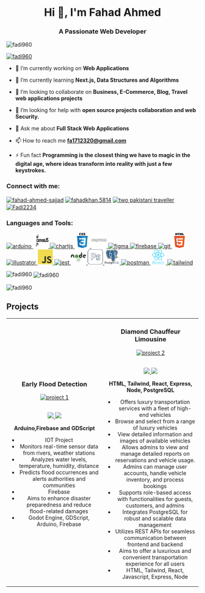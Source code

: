 <h1 align="center">Hi 👋, I'm Fahad Ahmed</h1>
<h3 align="center">A Passionate Web Developer</h3>

<p align="left"> <img src="https://komarev.com/ghpvc/?username=fadi960&label=Profile%20views&color=0e75b6&style=flat" alt="fadi960" /> </p>

<p align="left"> <a href="https://github.com/ryo-ma/github-profile-trophy"><img src="https://github-profile-trophy.vercel.app/?username=fadi960" alt="fadi960" /></a> </p>

- 🔭 I’m currently working on **Web Applications**

- 🌱 I’m currently learning **Next.js, Data Structures and Algorithms**

- 👯 I’m looking to collaborate on **Business, E-Commerce, Blog, Travel web applications projects**

- 🤝 I’m looking for help with **open source projects collaboration and web Security.**

- 💬 Ask me about **Full Stack Web Applications**

- 📫 How to reach me **fa1712320@gmail.com**

- ⚡ Fun fact **Programming is the closest thing we have to magic in the digital age, where ideas transform into reality with just a few keystrokes.**

<h3 align="left">Connect with me:</h3>
<p align="left">
<a href="https://linkedin.com/in/fahad-ahmed-sajjad" target="blank"><img align="center" src="https://raw.githubusercontent.com/rahuldkjain/github-profile-readme-generator/master/src/images/icons/Social/linked-in-alt.svg" alt="fahad-ahmed-sajjad" height="30" width="40" /></a>
<a href="https://instagram.com/fahad.khan5814" target="blank"><img align="center" src="https://raw.githubusercontent.com/rahuldkjain/github-profile-readme-generator/master/src/images/icons/Social/instagram.svg" alt="fahadkhan.5814" height="30" width="40" /></a>
<a href="https://www.youtube.com/@twopakistanitravellers2268" target="blank"><img align="center" src="https://raw.githubusercontent.com/rahuldkjain/github-profile-readme-generator/master/src/images/icons/Social/youtube.svg" alt="two pakistani traveller" height="30" width="40" /></a>
<a href="https://discord.gg/Fadi2234" target="blank"><img align="center" src="https://raw.githubusercontent.com/rahuldkjain/github-profile-readme-generator/master/src/images/icons/Social/discord.svg" alt="Fadi2234" height="30" width="40" /></a>
</p>

<h3 align="left">Languages and Tools:</h3>
<p align="left"> <a href="https://www.arduino.cc/" target="_blank" rel="noreferrer"> <img src="https://cdn.worldvectorlogo.com/logos/arduino-1.svg" alt="arduino" width="40" height="40"/> </a> <a href="https://canvasjs.com" target="_blank" rel="noreferrer"> <img src="https://raw.githubusercontent.com/Hardik0307/Hardik0307/master/assets/canvasjs-charts.svg" alt="canvasjs" width="40" height="40"/> </a> <a href="https://www.chartjs.org" target="_blank" rel="noreferrer"> <img src="https://www.chartjs.org/media/logo-title.svg" alt="chartjs" width="40" height="40"/> </a> <a href="https://www.w3schools.com/css/" target="_blank" rel="noreferrer"> <img src="https://raw.githubusercontent.com/devicons/devicon/master/icons/css3/css3-original-wordmark.svg" alt="css3" width="40" height="40"/> </a> <a href="https://expressjs.com" target="_blank" rel="noreferrer"> <img src="https://raw.githubusercontent.com/devicons/devicon/master/icons/express/express-original-wordmark.svg" alt="express" width="40" height="40"/> </a> <a href="https://www.figma.com/" target="_blank" rel="noreferrer"> <img src="https://www.vectorlogo.zone/logos/figma/figma-icon.svg" alt="figma" width="40" height="40"/> </a> <a href="https://firebase.google.com/" target="_blank" rel="noreferrer"> <img src="https://www.vectorlogo.zone/logos/firebase/firebase-icon.svg" alt="firebase" width="40" height="40"/> </a> <a href="https://git-scm.com/" target="_blank" rel="noreferrer"> <img src="https://www.vectorlogo.zone/logos/git-scm/git-scm-icon.svg" alt="git" width="40" height="40"/> </a> <a href="https://www.w3.org/html/" target="_blank" rel="noreferrer"> <img src="https://raw.githubusercontent.com/devicons/devicon/master/icons/html5/html5-original-wordmark.svg" alt="html5" width="40" height="40"/> </a> <a href="https://www.adobe.com/in/products/illustrator.html" target="_blank" rel="noreferrer"> <img src="https://www.vectorlogo.zone/logos/adobe_illustrator/adobe_illustrator-icon.svg" alt="illustrator" width="40" height="40"/> </a> <a href="https://developer.mozilla.org/en-US/docs/Web/JavaScript" target="_blank" rel="noreferrer"> <img src="https://raw.githubusercontent.com/devicons/devicon/master/icons/javascript/javascript-original.svg" alt="javascript" width="40" height="40"/> </a> <a href="https://jestjs.io" target="_blank" rel="noreferrer"> <img src="https://www.vectorlogo.zone/logos/jestjsio/jestjsio-icon.svg" alt="jest" width="40" height="40"/> </a> <a href="https://nodejs.org" target="_blank" rel="noreferrer"> <img src="https://raw.githubusercontent.com/devicons/devicon/master/icons/nodejs/nodejs-original-wordmark.svg" alt="nodejs" width="40" height="40"/> </a> <a href="https://www.photoshop.com/en" target="_blank" rel="noreferrer"> <img src="https://raw.githubusercontent.com/devicons/devicon/master/icons/photoshop/photoshop-line.svg" alt="photoshop" width="40" height="40"/> </a> <a href="https://www.postgresql.org" target="_blank" rel="noreferrer"> <img src="https://raw.githubusercontent.com/devicons/devicon/master/icons/postgresql/postgresql-original-wordmark.svg" alt="postgresql" width="40" height="40"/> </a> <a href="https://postman.com" target="_blank" rel="noreferrer"> <img src="https://www.vectorlogo.zone/logos/getpostman/getpostman-icon.svg" alt="postman" width="40" height="40"/> </a> <a href="https://reactjs.org/" target="_blank" rel="noreferrer"> <img src="https://raw.githubusercontent.com/devicons/devicon/master/icons/react/react-original-wordmark.svg" alt="react" width="40" height="40"/> </a> <a href="https://tailwindcss.com/" target="_blank" rel="noreferrer"> <img src="https://www.vectorlogo.zone/logos/tailwindcss/tailwindcss-icon.svg" alt="tailwind" width="40" height="40"/> </a> </p>

<p><img align="left" src="https://github-readme-stats.vercel.app/api/top-langs?username=fadi960&show_icons=true&locale=en&layout=compact" alt="fadi960" /></p>

<p>&nbsp;<img align="center" src="https://github-readme-stats.vercel.app/api?username=fadi960&show_icons=true&locale=en" alt="fadi960" /></p>

<p><img align="center" src="https://github-readme-streak-stats.herokuapp.com/?user=fadi960&" alt="fadi960" /></p>

<!-- PROJECTS -->

<h2>Projects</h2>
<div align="center">
	<table>
		<tr>
			<td width="50%">
				<h3 align="center">Early Flood Detection</h3>
				<div align="center">  
					<a href='https://www.earlyflood.com/' target="_blank">
						<img src="https://github.com/user-attachments/assets/ec0305c2-52f2-42c4-80a4-c9bdfac1bf66" alt="project 1" height="100%" />
					</a>
					<br>
					<br>
					<p>
					   <a href="https://github.com/fadi960/agency_pics" target="_blank">
						<img src="https://img.shields.io/badge/Repo-lightgrey?style=for-the-badge&logo=github"/>
					   </a>  
					   <a href="https://www.earlyflood.com/" target="_blank">
              					<img src="https://img.shields.io/badge/Live-lightgrey?style=for-the-badge&color=0892d0"/>
					   </a>
					</p>
					<p><strong>Arduino,Firebase and GDScript</strong></p>
          				<p>
						<ul>
							<li>IOT Project</li>
							<li>Monitors real-time sensor data from rivers, weather stations</li>
							<li>Analyzes water levels, temperature, humidity, distance</li>
							<li>Predicts flood occurrences and alerts authorities and communities</li>
							<li>Firebase</li>
							<li>Aims to enhance disaster preparedness and reduce flood-related damages</li>
							<li>Godot Engine, GDScript, Arduino, Firebase</li>
						</ul>
					</p>
				</div>
			</td>
			<td width="50%">
				<h3 align="center">Diamond Chauffeur Limousine</h3>
				<div align="center" >  
					<a href='https://diamondchauffeurlimousine.com' target="_blank">
						<img src="https://github.com/user-attachments/assets/7f6d88cf-e929-4a16-9bba-9d69e43586be" alt="project 2" height="100%" />
					</a>
					<br>
					<br>
					<p>
						<a href="https://codingphase.com" target="_blank">
							<img src="https://img.shields.io/badge/Repo-lightgrey?style=for-the-badge&logo=github"/>
						</a>  
						<a href="https://codingphase.com" target="_blank">
							<img src="https://img.shields.io/badge/Live-lightgrey?style=for-the-badge&color=0892d0"/>
						</a>	
					</p>
					 <p><strong>HTML, Tailwind, React, Express, Node, PostgreSQL</strong></p>
						<ul>
							<li>Offers luxury transportation services with a fleet of high-end vehicles</li>
							<li>Browse and select from a range of luxury vehicles</li>
							<li>View detailed information and images of available vehicles</li>
							<li>Allows admins to view and manage detailed reports on reservations and vehicle usage.</li>
							<li>Admins can manage user accounts, handle vehicle inventory, and process bookings</li>
							<li>Supports role-based access with functionalities for guests, customers, and admins</li>
							<li>Integrates PostgreSQL for robust and scalable data management</li>
							<li>Utilizes REST APIs for seamless communication between frontend and backend</li>
							<li>Aims to offer a luxurious and convenient transportation experience for all users</li>
							<li>HTML, Tailwind, React, Javascript, Express, Node</li>
						</ul>
				</div>
        </tr>
	    <tr>
